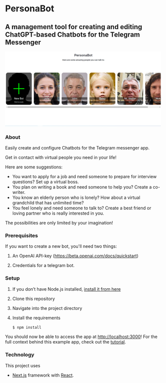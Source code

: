# PersonaBot
## A management tool for creating and editing ChatGPT-based Chatbots for the Telegram Messenger

![UI](/public/PersBotUI.png)

### About

Easily create and configure Chatbots for the Telegram messenger app. 

Get in contact with virtual people you need in your life!

Here are some suggestions:

- You want to apply for a job and need someone to prepare for interview questions? Set up a virtual boss.
- You plan on writing a book and need someone to help you? Create a co-writer.
- You know an elderly person who is lonely? How about a virtual grandchild that has unlimited time?
- You feel lonely and need someone to talk to? Create a best friend or loving partner who is really interested in you.

The possibilities are only limited by your imagination!


### Prerequisites

If you want to create a new bot, you'll need two things:

1. An OpenAI API-key (https://beta.openai.com/docs/quickstart)

2. Credentials for a telegram bot. 

### Setup

1. If you don’t have Node.js installed, [install it from here](https://nodejs.org/en/)

2. Clone this repository

3. Navigate into the project directory

4. Install the requirements

   ```bash
   $ npm install
   ```


You should now be able to access the app at [http://localhost:3000](http://localhost:3000)! For the full context behind this example app, check out the [tutorial](https://beta.openai.com/docs/quickstart).

### Technology

This project uses

- [Next.js](https://nextjs.org/) framework with [React](https://reactjs.org/). 
